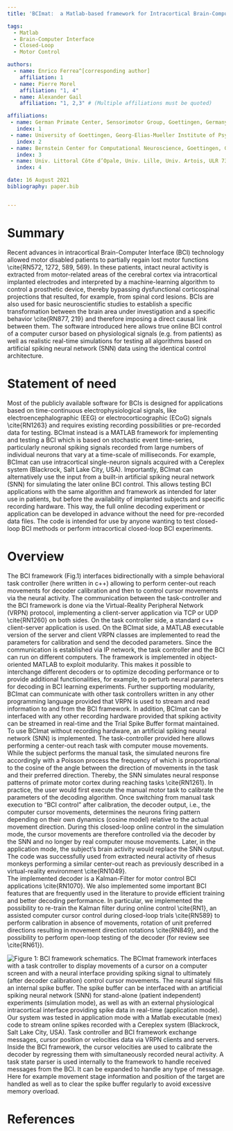 ```yaml
---
title: 'BCImat:  a Matlab-based framework for Intracortical Brain-Computer Interfaces and their simulation with an artificial spiking neural network'

tags:
  - Matlab
  - Brain-Computer Interface
  - Closed-Loop
  - Motor Control

authors:
  - name: Enrico Ferrea^[corresponding author]
    affiliation: 1
  - name: Pierre Morel
    affiliation: "1, 4" 
  - name: Alexander Gail
    affiliation: "1, 2,3" # (Multiple affiliations must be quoted)

affiliations:
 - name: German Primate Center, Sensorimotor Group, Goettingen, Germany
   index: 1
 - name: University of Goettingen, Georg-Elias-Mueller Institute of Psychology, Goettingen, Germany
   index: 2
 - name: Bernstein Center for Computational Neuroscience, Goettingen, Germany
   index: 3
 - name: Univ. Littoral Côte d’Opale, Univ. Lille, Univ. Artois, ULR 7369 - URePSSS - Unité de Recherche Pluridisciplinaire Sport Santé Société, F-59140 Dunkerque, France
   index: 4

date: 16 August 2021
bibliography: paper.bib


---
```


# Summary
Recent advances in intracortical Brain-Computer Interface (BCI) technology allowed motor disabled patients to partially regain lost motor functions \cite{RN572, 1272, 589, 569}. In these patients, intact neural activity is extracted from motor-related areas of the cerebral cortex via intracortical implanted electrodes and interpreted by a machine-learning algorithm to control a prosthetic device, thereby bypassing dysfunctional corticospinal projections that resulted, for example, from spinal cord lesions.  BCIs are also used for basic neuroscientific studies to establish a specific transformation between the brain area under investigation and a specific behavior \cite{RN877, 219} and therefore imposing a direct causal link between them. The software introduced here allows true online BCI control of a computer cursor based on physiological signals (e.g. from patients) as well as realistic real-time simulations for testing all algorithms based on artificial spiking neural network (SNN) data using the identical control architecture.

# Statement of need
Most of the publicly available software for BCIs is designed for applications based on time-continuous electrophysiological signals, like electroencephalographic (EEG) or electrocorticographic (ECoG) signals \cite{RN1263} and requires existing recording possibilities or pre-recorded data for testing. BCImat instead is a MATLAB framework for implementing and testing a BCI which is based on stochastic event time-series, particularly neuronal spiking signals recorded from large numbers of individual neurons that vary at a time-scale of milliseconds. For example, BCImat can use intracortical single-neuron signals acquired with a Cereplex system (Blackrock, Salt Lake City, USA). Importantly, BCImat can alternatively use the input from a built-in artificial spiking neural network (SNN) for simulating the later online BCI control. This allows testing BCI applications with the same algorithm and framework as intended for later use in patients, but before the availability of implanted subjects and specific recording hardware. This way, the full online decoding experiment or application can be developed in advance without the need for pre-recorded data files. 
The code is intended for use by anyone wanting to test closed-loop BCI methods or perform intracortical closed-loop BCI experiments.

# Overview
The BCI framework (Fig.1) interfaces bidirectionally with a simple behavioral task controller (here written in c++) allowing to perform center-out reach movements for decoder calibration and then to control cursor movements via the neural activity. The communication between the task-controller and the BCI framework is done via the Virtual-Reality Peripheral Network (VRPN) protocol, implementing a client-server application via TCP or UDP \cite{RN1260} on both sides. On the task controller side, a standard c++ client-server application is used. On the BCImat side, a MATLAB executable version of the server and client VRPN classes are implemented to read the parameters for calibration and send the decoded parameters. Since the communication is established via IP network, the task controller and the BCI can run on different computers. 
The framework is implemented in object-oriented MATLAB to exploit modularity. This makes it possible to interchange different decoders or to optimize decoding performance or to provide additional functionalities, for example, to perturb neural parameters for decoding in BCI learning experiments. Further supporting modularity, BCImat can communicate with other task controllers written in any other programming language provided that VRPN is used to stream and read information to and from the BCI framework. In addition, BCImat can be interfaced with any other recording hardware provided that spiking activity can be streamed in real-time and the Trial Spike Buffer format maintained.
To use BCImat without recording hardware, an artificial spiking neural network (SNN) is implemented. The task-controller provided here allows performing a center-out reach task with computer mouse movements. While the subject performs the manual task, the simulated neurons fire accordingly with a Poisson process the frequency of which is proportional to the cosine of the angle between the direction of movements in the task and their preferred direction. Thereby, the SNN simulates neural response patterns of primate motor cortex during reaching tasks \cite{RN1261}. In practice, the user would first execute the manual motor task to calibrate the parameters of the decoding algorithm. Once switching from manual task execution to “BCI control” after calibration, the decoder output, i.e., the computer cursor movements, determines the neurons firing pattern depending on their own dynamics (cosine model) relative to the actual movement direction. During this closed-loop online control in the simulation mode, the cursor movements are therefore controlled via the decoder by the SNN and no longer by real computer mouse movements. Later, in the application mode, the subject’s brain activity would replace the SNN output. The code was successfully used from extracted neural activity of rhesus monkeys performing a similar center-out reach as previously described in a virtual-reality environment \cite{RN1049}.  
The implemented decoder is a Kalman-Filter for motor control BCI applications \cite{RN1070}.   We also implemented some important BCI features that are frequently used in the literature to provide efficient training and better decoding performance. In particular, we implemented the possibility to re-train the Kalman filter during online control \cite{RN1}, an assisted computer cursor control during closed-loop trials \cite{RN589} to perform calibration in absence of movements, rotation of unit preferred directions resulting in movement direction rotations \cite{RN849}, and the possibility to perform open-loop testing of the decoder (for review see \cite{RN61}).


![Figure 1: BCI framework schematics. The BCImat framework interfaces with a task controller to display movements of a cursor on a computer screen and with a neural interface providing spiking signal to ultimately (after decoder calibration) control cursor movements. The neural signal fills an internal spike buffer. The spike buffer can be interfaced with an artificial spiking neural network (SNN) for stand-alone (patient independent) experiments (simulation mode), as well as with an external physiological intracortical interface providing spike data in real-time (application mode). Our system was tested in application mode with a Matlab executable (mex) code to stream online spikes recorded with a Cereplex system (Blackrock, Salt Lake City, USA). Task controller and BCI framework exchange messages, cursor position or velocities data via VRPN clients and servers. Inside the BCI framework, the cursor velocities are used to calibrate the decoder by regressing them with simultaneously recorded neural activity.  A task state parser is used internally to the framework to handle received messages from the BCI. It can be expanded to handle any type of message. Here for example movement stage information and position of the target are handled as well as to clear the spike buffer regularly to avoid excessive memory overload.](Fig1.png)

# References

